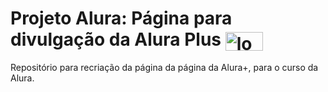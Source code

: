 # Projeto Alura: Página para divulgação da Alura Plus <img align="center" alt="logo-alura_plus" height="30" width="60" src="https://raw.githubusercontent.com/MonicaHillman/aluraplus/aula04/img/Logo.png" style="max-width:100%;">
Repositório para recriação da página da página da Alura+, para o curso da Alura.

